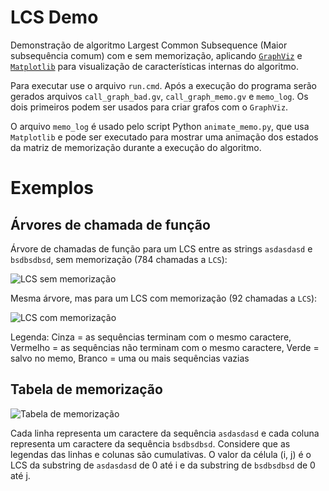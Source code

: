 # LCS Demo

Demonstração de algoritmo Largest Common Subsequence (Maior subsequência comum) com e sem memorização, aplicando [`GraphViz`](http://www.graphviz.org/) e [`Matplotlib`](https://matplotlib.org/) para visualização de características internas do algoritmo.

Para executar use o arquivo `run.cmd`. Após a execução do programa serão gerados arquivos `call_graph_bad.gv`, `call_graph_memo.gv` e `memo_log`. Os dois primeiros podem ser usados para criar grafos com o `GraphViz`.

O arquivo `memo_log` é usado pelo script Python `animate_memo.py`, que usa `Matplotlib` e pode ser executado para mostrar uma animação dos estados da matriz de memorização durante a execução do algoritmo.

# Exemplos

## Árvores de chamada de função

Árvore de chamadas de função para um LCS entre as strings `asdasdasd` e `bsdbsdbsd`, sem memorização (784 chamadas a `LCS`):

![LCS sem memorização](https://i.imgur.com/vV19Byv.png)

Mesma árvore, mas para um LCS com memorização (92 chamadas a `LCS`):

![LCS com memorização](https://i.imgur.com/HNMU15t.png)

Legenda: Cinza = as sequências terminam com o mesmo caractere, Vermelho = as sequências não terminam com o mesmo caractere, Verde = salvo no memo, Branco = uma ou mais sequências vazias

## Tabela de memorização

![Tabela de memorização](https://i.imgur.com/a2xOUQQ.png)

Cada linha representa um caractere da sequência `asdasdasd` e cada coluna representa um caractere da sequência `bsdbsdbsd`. Considere que as legendas das linhas e colunas são cumulativas. O valor da célula (i, j) é o LCS da substring de `asdasdasd` de 0 até i e da substring de `bsdbsdbsd` de 0 até j.